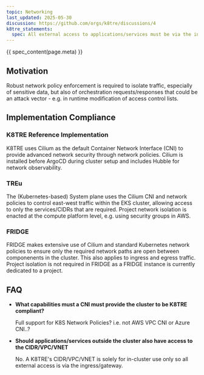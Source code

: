```yaml
---
topic: Networking
last_updated: 2025-05-30
discussion: https://github.com/orgs/k8tre/discussions/4
k8tre_statements:
  spec: All external access to applications/services must be via the ingress/gateway. The TREs must use a network plugin/CNI that fully supports Network Policy enforcement. 
---
```


{{ spec_content(page.meta) }}

## Motivation

Robust network policy enforcement is required to isolate traffic, especially of sensitive data, but also of orchestration requests/responses that could be an attack vector - e.g. in runtime modification of access control lists.
    
## Implementation Compliance

### K8TRE Reference Implementation

K8TRE uses Cilium as the default Container Network Interface (CNI) to provide advanced network security through network policies. Cilium is installed before ArgoCD during cluster setup and includes Hubble for network observability.

### TREu

The (Kubernetes-based) System plane uses the Cilium CNI and network policies to control east-west traffic within the EKS cluster, allowing access to only the services/CIDRs that are required. Project network isolation is enacted at the compute platform level, e.g. using security groups in AWS.

### FRIDGE

FRIDGE makes extensive use of Cilium and standard Kubernetes network policies to ensure only the required network paths are open between componenents in the cluster. This also applies to ingress and egress traffic. Project isolation is not required in FRIDGE as a FRIDGE instance is currently dedicated to a project.

## FAQ

- **What capabilities must a CNI must provide the cluster to be K8TRE compliant?**

   Full support for K8S Network Policies? i.e. not AWS VPC CNI or Azure CNI..?

- **Should applications/services outside the cluster also have access to the CIDR/VPC/VNET**

   No. A K8TRE's CIDR/VPC/VNET is solely for in-cluster use only so all external access is via the ingress/gateway.
